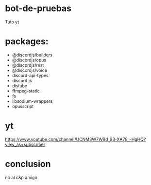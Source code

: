 # bot-de-pruebas
Tuto yt
# packages:
- @discordjs/builders
- @discordjs/opus
- @discordjs/rest
- @discordjs/voice
- discord-api-types
- discord.js
- distube
- ffmpeg-static
- fs
- libsodium-wrappers
- opusscript
# yt
https://www.youtube.com/channel/UCNM3W7W9d_93-XA78_-HgHQ?view_as=subscriber
# conclusion
no al c&p amigo
